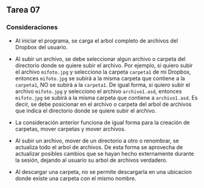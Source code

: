 ﻿## Tarea 07

### Consideraciones

* Al iniciar el programa, se carga el arbol completo de archivos del Dropbox del usuario.

* Al subir un archivo, se debe seleccionar algun archivo o carpeta del directorio donde se quiere subir el archivo. Por ejemplo, si quiero subir el archivo ````mifoto.jpg```` y selecciono la carpeta ````carpeta1```` de mi Dropbox, entonces ````mifoto.jpg```` se subirá a la misma carpeta que contiene a la ````carpeta1````, NO se subirá a la ````carpeta1````. De igual forma, si quiero subir el archivo ````mifoto.jpg```` y selecciono el archivo ````archivo1.asd````, entonces ````mifoto.jpg```` se subirá a la misma carpeta que contiene a ````archivo1.asd````. Es decir, se debe posicionar en el archivo o carpeta del arbol de archivos que indica el directorio donde se quiere subir el archivo.

* La consideración anterior funciona de igual forma para la creación de carpetas, mover carpetas y mover archivos.

* Al subir un archivo, mover de un directorio a otro o renombrar, se actualiza todo el arbol de archivos. De esta forma se aprovecha de actualizar posibles cambios que se hayan hecho externamente durante la sesión, dejando al usuario su arbol de archivos verdadero.

* Al descargar una carpeta, no se permite descargarla en una ubicacion donde existe una carpeta con el mismo nombre.